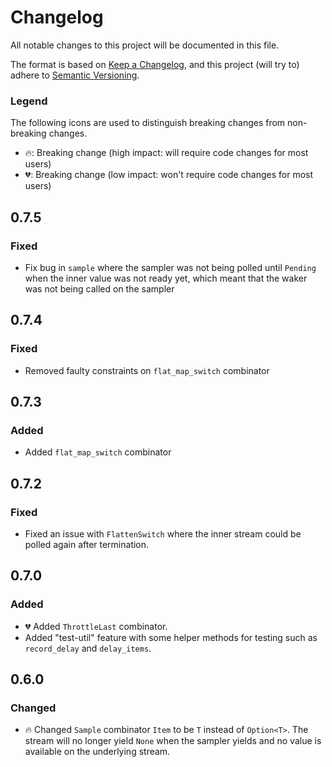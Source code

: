# Changelog

All notable changes to this project will be documented in this file.

The format is based on [Keep a Changelog](https://keepachangelog.com/en/1.0.0/),
and this project (will try to) adhere to [Semantic Versioning](https://semver.org/spec/v2.0.0.html).

### Legend

The following icons are used to distinguish breaking changes from non-breaking changes. 

- 🔥: Breaking change (high impact: will require code changes for most users)
- 💔: Breaking change (low impact: won't require code changes for most users)

## 0.7.5

### Fixed

- Fix bug in `sample` where the sampler was not being polled until `Pending` when the inner value was not ready yet, which meant that the waker was not being called on the sampler

## 0.7.4

### Fixed

- Removed faulty constraints on `flat_map_switch` combinator

## 0.7.3

### Added

- Added `flat_map_switch` combinator

## 0.7.2

### Fixed

- Fixed an issue with `FlattenSwitch` where the inner stream could be polled again after termination.

## 0.7.0

### Added 

- 💔 Added `ThrottleLast` combinator.
- Added "test-util" feature with some helper methods for testing such as `record_delay` and `delay_items`.

## 0.6.0

### Changed

- 🔥 Changed `Sample` combinator `Item` to be `T` instead of `Option<T>`. The stream will no longer yield `None` when the sampler yields and no value is available on the underlying stream.
